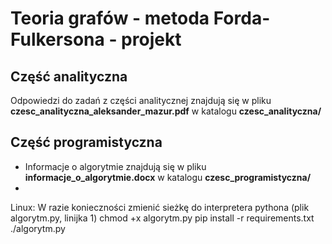 # Teoria grafów - metoda Forda-Fulkersona - projekt

## Część analityczna
Odpowiedzi do zadań z części analitycznej znajdują się w pliku **czesc_analityczna_aleksander_mazur.pdf** w katalogu **czesc_analityczna/**

## Część programistyczna
- Informacje o algorytmie znajdują się w pliku **informacje_o_algorytmie.docx** w katalogu **czesc_programistyczna/**
- 

Linux:
W razie konieczności zmienić sieżkę do interpretera pythona (plik algorytm.py, linijka 1)
chmod +x algorytm.py
pip install -r requirements.txt
./algorytm.py
